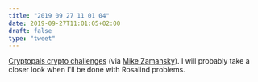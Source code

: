 ```yaml
---
title: "2019 09 27 11 01 04"
date: 2019-09-27T11:01:05+02:00
draft: false
type: "tweet"
---
```

[Cryptopals crypto challenges](https://cryptopals.com) (via [Mike Zamansky](https://cestlaz.github.io/post/are-they-learning-or-jus-using/)). I will probably take a closer look when I'll be done with Rosalind problems.
